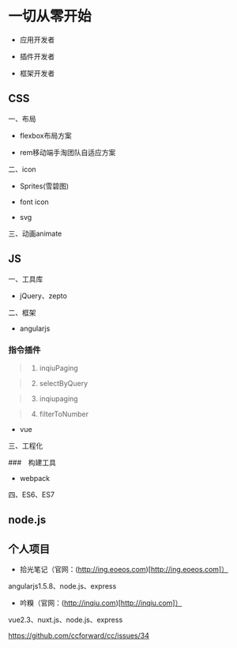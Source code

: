 # 一切从零开始

* 应用开发者

* 插件开发者

* 框架开发者



## CSS

一、布局

* flexbox布局方案

* rem移动端手淘团队自适应方案


二、icon

* Sprites(雪碧图)

* font icon

* svg


三、动画animate



## JS

一、工具库

* jQuery、zepto


二、框架

* angularjs

### 指令插件

> 1. inqiuPaging

> 2. selectByQuery

> 3. inqiupaging

> 4. filterToNumber

* vue


三、工程化

###　构建工具

* webpack


四、ES6、ES7



## node.js



## 个人项目

* 拾光笔记（官网：(http://ing.eoeos.com)[http://ing.eoeos.com]）

angularjs1.5.8、node.js、express



* 吟糗（官网：(http://inqiu.com)[http://inqiu.com]）

vue2.3、nuxt.js、node.js、express


https://github.com/ccforward/cc/issues/34
